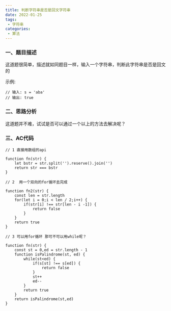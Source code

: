 ```yaml
---
title: 判断字符串是否是回文字符串
date: 2022-01-25
tags:
 - 字符串
categories: 
 - 算法
---
```




### 一、题目描述

这道题很简单，描述就如同题目一样，输入一个字符串，判断此字符串是否是回文的

示例:


```
// 输入: s = 'aba'
// 输出: true            
```


### 二、思路分析

这道题并不难，试试是否可以通过一个以上的方法去解决呢？


### 三、AC代码

```
// 1 直接用数组的api

function fn(str) {
    let bstr = str.split('').reserve().join('')
    return str === bstr
}

// 2  用一个双向的for循环去完成

function fn2(str) {
    const len = str.length
    for(let i = 0;i < len / 2;i++) {
        if(str[i] !== str[len - i -1]) {
            return false
        }
    }
    return true
}

// 3 可以用for循环 那可不可以用while呢？

function fn(str) {
    const st = 0,ed = str.length - 1
    function isPalindrome(st, ed) {
        while(st<ed) {
            if(s[st] !== s[ed]) {
                return false
            }
            st++
            ed--
        } 
        return true
    }
    return isPalindrome(st,ed)
}


```



